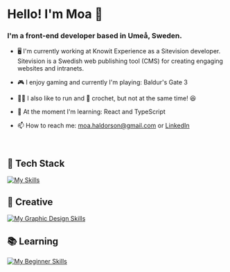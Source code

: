 # Hello! I'm Moa 👋
### I'm a front-end developer based in Umeå, Sweden. 

- 🖥️ I'm currently working at Knowit Experience as a Sitevision developer. Sitevision is a Swedish web publishing tool (CMS) for creating engaging websites and intranets.
  
- 🎮 I enjoy gaming and currently I'm playing: Baldur's Gate 3
  
- 🏃‍♀️ I also like to run and 🧶 crochet, but not at the same time! 😆
  
- 🌱 At the moment I'm learning: React and TypeScript
  
- 📫 How to reach me: moa.haldorson@gmail.com or [LinkedIn](https://www.linkedin.com/in/moa-haldorson/)

<br>

## 🧩 Tech Stack
[![My Skills](https://skillicons.dev/icons?i=html,css,sass,js,react,jquery,git,github,bitbucket&theme=dark)](https://skillicons.dev) <br>
## 🎨 Creative
[![My Graphic Design Skills](https://skillicons.dev/icons?i=figma&theme=dark)](https://skillicons.dev) <br>
## 📚 Learning
[![My Beginner Skills](https://skillicons.dev/icons?i=react,ts&theme=dark)](https://skillicons.dev) <br>

